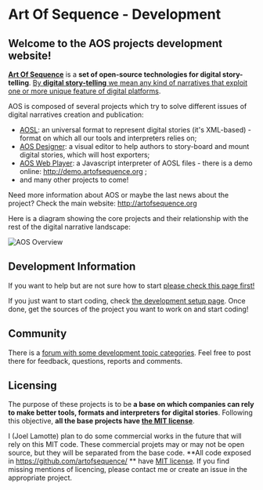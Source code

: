 # Art Of Sequence - Development

## Welcome to the AOS projects development website!

[**Art Of Sequence**](http://artofsequence.org) is a **set of open-source technologies for digital story-telling**. [By **digital story-telling** we mean any kind of narratives that exploit one or more unique feature of digital platforms](http://artofsequence.org/?page_id=42). 

AOS is composed of several projects which try to solve different issues of digital narratives creation and publication:
 * [AOSL](https://github.com/artofsequence/aosl): an universal format to represent digital stories (it's XML-based) - format on which all our tools and interpreters relies on;
 * [AOS Designer](https://github.com/artofsequence/aos-designer): a visual editor to help authors to story-board and mount digital stories, which will host exporters;
 * [AOS Web Player](https://github.com/artofsequence/aos-webplayer): a Javascript interpreter of AOSL files - there is a demo online: http://demo.artofsequence.org ;
 * and many other projects to come!

Need more information about AOS or maybe the last news about the project? Check the main website: http://artofsequence.org

Here is a diagram showing the core projects and their relationship with the rest of the digital narrative landscape:

![AOS Overview](http://artofsequence.org/wp-content/uploads/2011/12/AOS-Overview.png)

## Development Information

If you want to help but are not sure how to start [please check this page first!](how-to-contribute.md)

If you just want to start coding, check [the development setup page](development-setup.md). 
Once done, get the sources of the project you want to work on and start coding!

## Community

There is a [forum with some development topic categories](http://forum.artofsequence.org). Feel free to post there for feedback, questions, reports and comments. 

## Licensing

The purpose of these projects is to be **a base on which companies can rely to make better tools, formats and interpreters for digital stories**. Following this objective, **all the base projects have [the MIT license](http://en.wikipedia.org/wiki/MIT_License)**. 

I (Joel Lamotte) plan to do some commercial works in the future that will rely on this MIT code. These commercial projets may or may not be open source, but they will be separated from the base code. **All code exposed in https://github.com/artofsequence/ ** have [MIT license](http://en.wikipedia.org/wiki/MIT_License). If you find missing mentions of licencing, please contact me or create an issue in the appropriate project.
